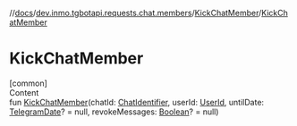 //[docs](../../../index.md)/[dev.inmo.tgbotapi.requests.chat.members](../index.md)/[KickChatMember](index.md)/[KickChatMember](-kick-chat-member.md)



# KickChatMember  
[common]  
Content  
fun [KickChatMember](-kick-chat-member.md)(chatId: [ChatIdentifier](../../dev.inmo.tgbotapi.types/-chat-identifier/index.md), userId: [UserId](../../dev.inmo.tgbotapi.types/index.md#%5Bdev.inmo.tgbotapi.types%2FUserId%2F%2F%2FPointingToDeclaration%2F%5D%2FClasslikes%2F625018081), untilDate: [TelegramDate](../../dev.inmo.tgbotapi.types/-telegram-date/index.md)? = null, revokeMessages: [Boolean](https://kotlinlang.org/api/latest/jvm/stdlib/kotlin/-boolean/index.html)? = null)  



